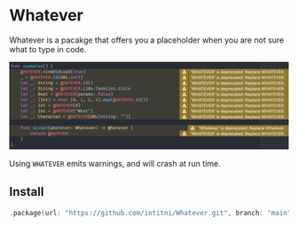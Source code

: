 # Whatever

Whatever is a pacakge that offers you a placeholder when you are not sure what to type in code.

![screenshot](https://github.com/intitni/Whatever/blob/main/screenshot.png)

Using `WHATEVER` emits warnings, and will crash at run time.

## Install

```swift
.package(url: "https://github.com/intitni/Whatever.git", branch: "main")
```
